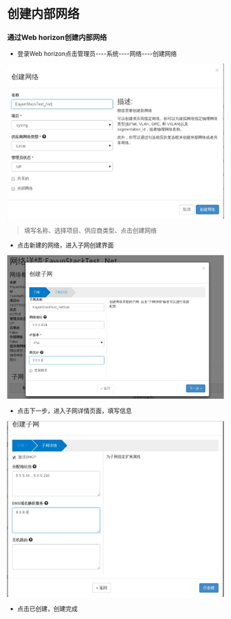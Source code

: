 # 创建内部网络

### 通过Web horizon创建内部网络

* 登录Web horizon点击管理员----系统----网络----创建网络

![Networkext_Create](../Picture/network_createnet1.jpg)

> 填写名称、选择项目、供应商类型、点击创建网络

* 点击新建的网络，进入子网创建界面

![Networkext_Create](../Picture/network_createnet2.jpg)

* 点击下一步，进入子网详情页面，填写信息

![Networkext_Create](../Picture/network_createnet3.jpg)

* 点击已创建，创建完成
